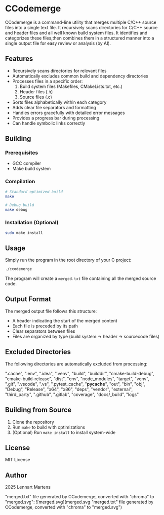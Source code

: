 # CCodemerge

CCodemerge is a command-line utility that merges multiple C/C++ source files into a single text file. It recursively scans directories for C/C++ source and header files and all well known build system files. It identifies and categorizes these files,then combines them in a structured manner into a single output file for easy review or analysis (by AI).

## Features

- Recursively scans directories for relevant files
- Automatically excludes common build and dependency directories
- Processes files in a specific order:
  1. Build system files (Makefiles, CMakeLists.txt, etc.)
  2. Header files (.h)
  3. Source files (.c)
- Sorts files alphabetically within each category
- Adds clear file separators and formatting
- Handles errors gracefully with detailed error messages
- Provides a progress bar during processing
- Can handle symbolic links correctly

## Building

### Prerequisites

- GCC compiler
- Make build system

### Compilation

```bash
# Standard optimized build
make

# Debug build
make debug
```

### Installation (Optional)

```bash
sudo make install
```

## Usage

Simply run the program in the root directory of your C project:

```bash
./ccodemerge
```

The program will create a `merged.txt` file containing all the merged source code.

## Output Format

The merged output file follows this structure:

- A header indicating the start of the merged content
- Each file is preceded by its path
- Clear separators between files
- Files are organized by type (build system → header → sourcecode files)

## Excluded Directories

The following directories are automatically excluded from processing:

".cache",
".env",
".idea",
".venv",
"build",
"builddir",
"cmake-build-debug",
"cmake-build-release",
"dist",
"env",
"node_modules",
"target",
"venv",
".git",
".vscode",
".vs",
".pytest_cache",
"__pycache__",
"out",
"bin",
"obj",
"Debug",
"Release",
"x64",
"x86",
"deps",
"vendor",
"external",
"third_party",
".github",
".gitlab",
"coverage",
"docs/_build",
"logs"

## Building from Source

1. Clone the repository
2. Run `make` to build with optimizations
3. (Optional) Run `make install` to install system-wide

## License

MIT License

## Author

2025 Lennart Martens

"merged.txt" file generated by CCodemerge, converted with "chroma" to "merged.svg":
![merged.svg](merged.svg "merged.txt" file generated by CCodemerge, converted with "chroma" to "merged.svg")
